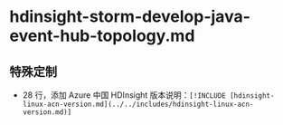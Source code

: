# hdinsight-storm-develop-java-event-hub-topology.md

## 特殊定制

* 28 行，添加 Azure 中国 HDInsight 版本说明：`[!INCLUDE [hdinsight-linux-acn-version.md](../../includes/hdinsight-linux-acn-version.md)]`